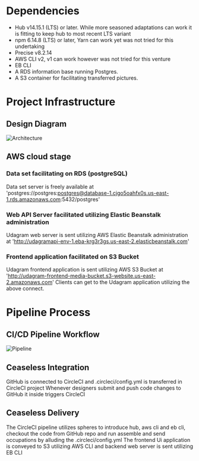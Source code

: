 # Dependencies

- Hub v14.15.1 (LTS) or later. While more seasoned adaptations can work it is fitting to keep hub to most recent LTS variant
- npm 6.14.8 (LTS) or later, Yarn can work yet was not tried for this undertaking
- Precise v8.2.14
- AWS CLI v2, v1 can work however was not tried for this venture
- EB CLI
- A RDS information base running Postgres.
- A S3 container for facilitating transferred pictures.

# Project Infrastructure

## Design Diagram
![Architecture](../../screenshot/data.png)

## AWS cloud stage
### Data set facilitating on RDS (postgreSQL)
Data set server is freely available at 'postgres://postgres:postgres@database-1.cjgo5oahfx0s.us-east-1.rds.amazonaws.com:5432/postgres'
### Web API Server facilitated utilizing Elastic Beanstalk administration
Udagram web server is sent utilizing AWS Elastic Beanstalk administration at 'http://udagramapi-env-1.eba-krg3r3gs.us-east-2.elasticbeanstalk.com'
### Frontend application facilitated on S3 Bucket
Udagram frontend application is sent utilizing AWS S3 Bucket at 'http://udagram-frontend-media-bucket.s3-website.us-east-2.amazonaws.com'
Clients can get to the Udagram application utilizing the above connect.
# Pipeline Process
## CI/CD Pipeline Workflow
![Pipeline](../../screenshot/pipeline.png)
## Ceaseless Integration
GitHub is connected to CircleCI and .circleci/config.yml is transferred in CircleCI project
Whenever designers submit and push code changes to GitHub it inside triggers CircleCI

## Ceaseless Delivery
The CircleCI pipeline utilizes spheres to introduce hub, aws cli and eb cli, checkout the code from GitHub repo and run assemble and send occupations by alluding the .circleci/config.yml
The frontend Ui application is conveyed to S3 utilizing AWS CLI and backend web server is sent utilizing EB CLI